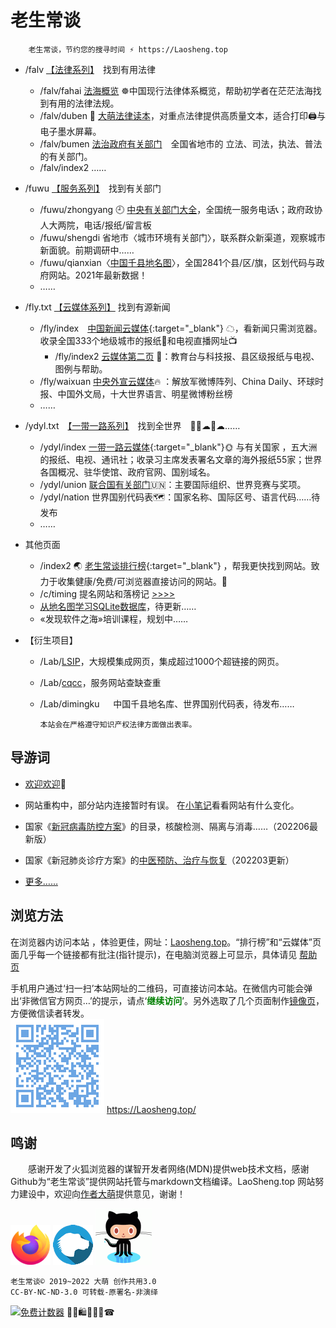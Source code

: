 老生常谈
========

		老生常谈，节约您的搜寻时间 ⚡ https://Laosheng.top

+ /falv [【法律系列】](falv '大萌望海楼，找法不用愁')　找到有用法律
  + /falv/fahai [法海概览](falv/fahai) ☸️中国现行法律体系概览，帮助初学者在茫茫法海找到有用的法律法规。
  + /falv/duben 💎 [大萌法律读本](falv/duben)，对重点法律提供高质量文本，适合打印🖨与电子墨水屏幕。
  + /falv/bumen [法治政府有关部门](falv/bumen)　全国省地市的 立法、司法，执法、普法 的有关部门。
  + /falv/index2 ……

+ /fuwu [【服务系列】](fuwu '有关部门服务网站')　找到有关部门
  + /fuwu/zhongyang 🕘 [中央有关部门大全](fuwu/zhongyang)，全国统一服务电话📞；政府政协人大两院，电话/报纸/留言板
  + /fuwu/shengdi 省地市〈城市环境有关部门〉[](fuwu/shengdi)，联系群众新渠道，观察城市新面貌。前期调研中……
  + /fuwu/qianxian〈[中国千县地名图](fuwu/qianxian)〉，全国2841个县/区/旗，区划代码与政府网站。2021年最新数据！
  + ……

+ /fly.txt [【云媒体系列】](fly.txt '云媒体系列') 找到有源新闻
  + /fly/index　[中国新闻云媒体](fly){:target="_blank"} ☁，看新闻只需浏览器。  收录全国333个地级城市的报纸📰和电视直播网址📺
    + /fly/index2 [云媒体第二页](fly/index2.html) 📜️：教育台与科技报、县区级报纸与电视、图例与帮助。
  + /fly/waixuan [中央外宣云媒体](fly/waixuan )🔥 ：解放军微博阵列、China Daily、环球时报、中国外文局，十大世界语言、明星微博粉丝榜
  + ……

+ /ydyl.txt　[【一带一路系列】](ydyl.txt '一带一路民间站')　找到全世界　🚄🚃☁🚃☁……
  + /ydyl/index [一带一路云媒体](ydyl){:target="_blank"}🌞 与有关国家 ，五大洲的报纸、电视、通讯社；收录习主席发表署名文章的海外报纸55家；世界各国概况、驻华使馆、政府官网、国别域名。
  + /ydyl/union [联合国有关部门](ydyl/union )🇺🇳：主要国际组织、世界竞赛与奖项。
  + /ydyl/nation 世界国别代码表[]()🗺：国家名称、国际区号、语言代码……待发布
  + ……

+ 其他页面
  + /index2 🌏 [老生常谈排行榜](index2.html "大浪淘沙，精选网站"){:target="_blank"} ，帮我更快找到网站。致力于收集健康/免费/可浏览器直接访问的网站。🚩
  + /c/timing 提名网站和落榜记 [>>>>](c/timing.txt)
  + [从地名图学习SQLite数据库](fuwu/diming4SQLite)，待更新……
  + «发现软件之海»培训课程，规划中……

+ 【衍生项目】
  + /Lab/[LSIP](Lab/LSIP)，大规模集成网页，集成超过1000个超链接的网页。
  + /Lab/[cqcc](https://diamonwoo.github.io/cqcc)，服务网站查缺查重
  + /Lab/dimingku 　 中国千县地名库、世界国别代码表，待发布……


		本站会在严格遵守知识产权法律方面做出表率。

导游词
--------

+ [欢迎欢迎](author/speech.txt "初心与历程")🙂  
+ 网站重构中，部分站内连接暂时有误。 在[小笔记](broad/blog.txt "建站心得")看看网站有什么变化。

+ 国家《[新冠病毒防控方案](c/6-xinguanfangkong.txt)》的目录，核酸检测、隔离与消毒……（202206最新版）
+ 国家《新冠肺炎诊疗方案》的[中医预防、治疗与恢复](c/6-xinguanzhenliao.txt)（202203更新）

+ [更多……](c/)


浏览方法
--------

在浏览器内访问本站 ，体验更佳，网址：[Laosheng.top](https://laosheng.top '老生常谈')。“排行榜”和“云媒体”页面几乎每一个链接都有批注(指针提示)，在电脑浏览器上可显示，具体请见 [帮助页](author/helpweb.txt "老生常谈站点的浏览帮助")

手机用户通过‘扫一扫’本站网址的二维码，可直接访问本站。在微信内可能会弹出‘非微信官方网页…’的提示，请点‘<font color="green"><b>继续访问</b></font>’。另外选取了几个页面制作<a title='解决低版本微信无法转发问题' href='https://diamonwoo.github.io/wx'>镜像页</a>，方便微信读者转发。  
 ![](./indexQR-Blue.png) 
https://Laosheng.top/


鸣谢
------

　　感谢开发了火狐浏览器的谋智开发者网络(MDN)提供web技术文档，感谢Github为“老生常谈”提供网站托管与markdown文档编译。LaoSheng.top 网站努力建设中，欢迎向[作者大萌](author/helpme.txt "帮助作者")提供意见，谢谢！  
<!-- (https://www.mozilla.org/media/protocol/img/logos/firefox/browser/logo-sm.f2523d97cbe0.png) -->
![更安全的火狐浏览器](thanks4firefox-64.png)
![谋智开发者网络](thanks-MDN-64.png)
![感谢Github支持本站](thanks4github-90.png)<!-- http://loucypher.github.io/images/octocat.png -->

	老生常谈© 2019~2022 大萌 创作共用3.0
	CC-BY-NC-ND-3.0 可转载-原署名-非演绎

<a href="https://www.mfwztj.com/" target="_blank"><img src="https://www.mfwztj.com/hit.php?id=ymuvxfn&nd=3&style=5" border="0" alt="免费计数器"></a>
🎁🎅🛍💐🎀🥳☎
